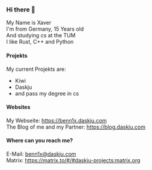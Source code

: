 ### Hi there 👋

My Name is Xaver\
I'm from Germany, 15 Years old\
And studying cs at the TUM\
I like Rust, C++ and Python

#### Projekts
My current Projekts are:
  - Kiwi
  - Daskju
  - and pass my degree in cs 

#### Websites
My Webseite: https://benn1x.daskju.com \
The Blog of me and my Partner: https://blog.daskju.com 

#### Where can you reach me?
E-Mail: benn1x@daskju.com \
Matrix: https://matrix.to/#/#daskju-projects:matrix.org 
<!--
**Benn1x/Benn1x** is a ✨ _special_ ✨ repository because its `README.md` (this file) appears on your GitHub profile.

Here are some ideas to get you started:

- 🔭 I’m currently working on ...
- 🌱 I’m currently learning ...
- 👯 I’m looking to collaborate on ...
- 🤔 I’m looking for help with ...
- 💬 Ask me about ...
- 📫 How to reach me: ...
- 😄 Pronouns: ...
- ⚡ Fun fact: ...
-->
